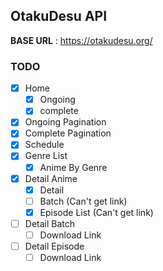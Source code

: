 ## OtakuDesu API

**BASE URL** : https://otakudesu.org/

### TODO

- [x] Home
  - [x] Ongoing
  - [x] complete
- [x] Ongoing Pagination
- [x] Complete Pagination
- [x] Schedule
- [x] Genre List
  - [x] Anime By Genre
- [x] Detail Anime
  - [x] Detail
  - [ ] Batch (Can't get link)
  - [x] Episode List (Can't get link)
- [ ] Detail Batch
  - [ ] Download Link
- [ ] Detail Episode
  - [ ] Download Link
